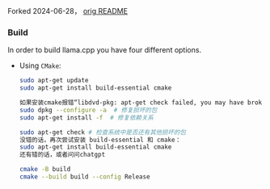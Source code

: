 Forked 2024-06-28， [orig README](README.md.orig)

### Build

In order to build llama.cpp you have four different options.

- Using `CMake`:
    ```bash
    sudo apt-get update
    sudo apt-get install build-essential cmake

    如果安装cmake报错“libdvd-pkg: apt-get check failed, you may have broken packages. ”
    sudo dpkg --configure -a  # 修复损坏的包
    sudo apt-get install -f  # 修复依赖关系

    sudo apt-get check # 检查系统中是否还有其他损坏的包
    没错的话，再次尝试安装 build-essential 和 cmake：
    sudo apt-get install build-essential cmake
    还有错的话，或者问问chatgpt
    ```

    
    ```bash
    cmake -B build
    cmake --build build --config Release
    ```
